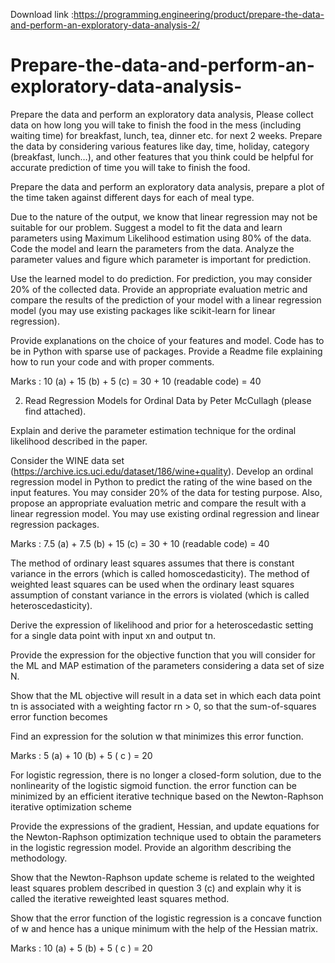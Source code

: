 Download link :https://programming.engineering/product/prepare-the-data-and-perform-an-exploratory-data-analysis-2/

# Prepare-the-data-and-perform-an-exploratory-data-analysis-
Prepare the data and perform an exploratory data analysis,
Please collect data on how long you will take to finish the food in the mess (including waiting time) for breakfast, lunch, tea, dinner etc. for next 2 weeks. Prepare the data by considering various features like day, time, holiday, category (breakfast, lunch…), and other features that you think could be helpful for accurate prediction of time you will take to finish the food.

Prepare the data and perform an exploratory data analysis, prepare a plot of the time taken against different days for each of meal type.

Due to the nature of the output, we know that linear regression may not be suitable for our problem. Suggest a model to fit the data and learn parameters using Maximum Likelihood estimation using 80% of the data. Code the model and learn the parameters from the data. Analyze the parameter values and figure which parameter is important for prediction.

Use the learned model to do prediction. For prediction, you may consider 20% of the collected data. Provide an appropriate evaluation metric and compare the results of the prediction of your model with a linear regression model (you may use existing packages like scikit-learn for linear regression).

Provide explanations on the choice of your features and model. Code has to be in Python with sparse use of packages. Provide a Readme file explaining how to run your code and with proper comments.

Marks : 10 (a) + 15 (b) + 5 (c) = 30 + 10 (readable code) = 40

2. Read Regression Models for Ordinal Data by Peter McCullagh (please find attached).

Explain and derive the parameter estimation technique for the ordinal likelihood described in the paper.

Consider the WINE data set (https://archive.ics.uci.edu/dataset/186/wine+quality). Develop an ordinal regression model in Python to predict the rating of the wine based on the input features. You may consider 20% of the data for testing purpose. Also, propose an appropriate evaluation metric and compare the result with a linear regression model. You may use existing ordinal regression and linear regression packages.

Marks : 7.5 (a) + 7.5 (b) + 15 (c) = 30 + 10 (readable code) = 40

The method of ordinary least squares assumes that there is constant variance in the errors (which is called homoscedasticity). The method of weighted least squares can be used when the ordinary least squares assumption of constant variance in the errors is violated (which is called heteroscedasticity).

Derive the expression of likelihood and prior for a heteroscedastic setting for a single data point with input xn and output tn.

Provide the expression for the objective function that you will consider for the ML and MAP estimation of the parameters considering a data set of size N.

Show that the ML objective will result in a data set in which each data point tn is associated with a weighting factor rn > 0, so that the sum-of-squares error function becomes



Find an expression for the solution w that minimizes this error function.

Marks : 5 (a) + 10 (b) + 5 ( c ) = 20

For logistic regression, there is no longer a closed-form solution, due to the nonlinearity of the logistic sigmoid function. the error function can be minimized by an efficient iterative technique based on the Newton-Raphson iterative optimization scheme

Provide the expressions of the gradient, Hessian, and update equations for the Newton-Raphson optimization technique used to obtain the parameters in the logistic regression model. Provide an algorithm describing the methodology.

Show that the Newton-Raphson update scheme is related to the weighted least squares problem described in question 3 (c) and explain why it is called the iterative reweighted least squares method.

Show that the error function of the logistic regression is a concave function of w and hence has a unique minimum with the help of the Hessian matrix.

Marks : 10 (a) + 5 (b) + 5 ( c ) = 20
